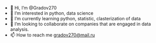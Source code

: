 - 👋 Hi, I’m @Gradov270
- 👀 I’m interested in python, data science
- 🌱 I’m currently learning python, statistic, clasterization of data
- 💞️ I’m looking to collaborate on companies that are engaged in data analysis.
- 📫 How to reach me gradov270@mail.ru

<!---
Gradov270/Gradov270 is a ✨ special ✨ repository because its `README.md` (this file) appears on your GitHub profile.
You can click the Preview link to take a look at your changes.
--->
